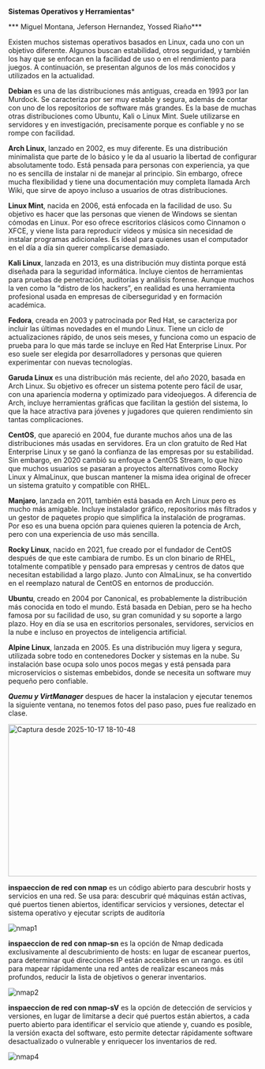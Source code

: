 **Sistemas Operativos y Herramientas***

*** Miguel Montana, Jeferson Hernandez, Yossed Riaño***

Existen muchos sistemas operativos basados en Linux, cada uno con un objetivo diferente. Algunos buscan estabilidad, otros seguridad, y también los hay que se enfocan en la facilidad de uso o en el rendimiento para juegos. A continuación, se presentan algunos de los más conocidos y utilizados en la actualidad.

**Debian** es una de las distribuciones más antiguas, creada en 1993 por Ian Murdock. Se caracteriza por ser muy estable y segura, además de contar con uno de los repositorios de software más grandes. Es la base de muchas otras distribuciones como Ubuntu, Kali o Linux Mint. Suele utilizarse en servidores y en investigación, precisamente porque es confiable y no se rompe con facilidad.

**Arch Linux**, lanzado en 2002, es muy diferente. Es una distribución minimalista que parte de lo básico y le da al usuario la libertad de configurar absolutamente todo. Está pensada para personas con experiencia, ya que no es sencilla de instalar ni de manejar al principio. Sin embargo, ofrece mucha flexibilidad y tiene una documentación muy completa llamada Arch Wiki, que sirve de apoyo incluso a usuarios de otras distribuciones.

**Linux Mint**, nacida en 2006, está enfocada en la facilidad de uso. Su objetivo es hacer que las personas que vienen de Windows se sientan cómodas en Linux. Por eso ofrece escritorios clásicos como Cinnamon o XFCE, y viene lista para reproducir videos y música sin necesidad de instalar programas adicionales. Es ideal para quienes usan el computador en el día a día sin querer complicarse demasiado.

**Kali Linux**, lanzada en 2013, es una distribución muy distinta porque está diseñada para la seguridad informática. Incluye cientos de herramientas para pruebas de penetración, auditorías y análisis forense. Aunque muchos la ven como la “distro de los hackers”, en realidad es una herramienta profesional usada en empresas de ciberseguridad y en formación académica.

**Fedora**, creada en 2003 y patrocinada por Red Hat, se caracteriza por incluir las últimas novedades en el mundo Linux. Tiene un ciclo de actualizaciones rápido, de unos seis meses, y funciona como un espacio de prueba para lo que más tarde se incluye en Red Hat Enterprise Linux. Por eso suele ser elegida por desarrolladores y personas que quieren experimentar con nuevas tecnologías.

**Garuda Linux** es una distribución más reciente, del año 2020, basada en Arch Linux. Su objetivo es ofrecer un sistema potente pero fácil de usar, con una apariencia moderna y optimizado para videojuegos. A diferencia de Arch, incluye herramientas gráficas que facilitan la gestión del sistema, lo que la hace atractiva para jóvenes y jugadores que quieren rendimiento sin tantas complicaciones.

**CentOS**, que apareció en 2004, fue durante muchos años una de las distribuciones más usadas en servidores. Era un clon gratuito de Red Hat Enterprise Linux y se ganó la confianza de las empresas por su estabilidad. Sin embargo, en 2020 cambió su enfoque a CentOS Stream, lo que hizo que muchos usuarios se pasaran a proyectos alternativos como Rocky Linux y AlmaLinux, que buscan mantener la misma idea original de ofrecer un sistema gratuito y compatible con RHEL.

**Manjaro**, lanzada en 2011, también está basada en Arch Linux pero es mucho más amigable. Incluye instalador gráfico, repositorios más filtrados y un gestor de paquetes propio que simplifica la instalación de programas. Por eso es una buena opción para quienes quieren la potencia de Arch, pero con una experiencia de uso más sencilla.

**Rocky Linux**, nacido en 2021, fue creado por el fundador de CentOS después de que este cambiara de rumbo. Es un clon binario de RHEL, totalmente compatible y pensado para empresas y centros de datos que necesitan estabilidad a largo plazo. Junto con AlmaLinux, se ha convertido en el reemplazo natural de CentOS en entornos de producción.

**Ubuntu**, creado en 2004 por Canonical, es probablemente la distribución más conocida en todo el mundo. Está basada en Debian, pero se ha hecho famosa por su facilidad de uso, su gran comunidad y su soporte a largo plazo. Hoy en día se usa en escritorios personales, servidores, servicios en la nube e incluso en proyectos de inteligencia artificial.

**Alpine Linux**, lanzada en 2005. Es una distribución muy ligera y segura, utilizada sobre todo en contenedores Docker y sistemas en la nube. Su instalación base ocupa solo unos pocos megas y está pensada para microservicios o sistemas embebidos, donde se necesita un software muy pequeño pero confiable.


***Quemu y VirtManager***
despues de hacer la instalacion y ejecutar tenemos la siguiente ventana, no tenemos fotos del paso paso, pues fue realizado en clase.

<img width="1409" height="308" alt="Captura desde 2025-10-17 18-10-48" src="https://github.com/user-attachments/assets/42997219-f90b-4d3e-b0b3-0d0805acfa96" />

**inspaeccion de red con nmap**
es un código abierto para descubrir hosts y servicios en una red. Se usa para: descubrir qué máquinas están activas, qué puertos tienen abiertos, identificar servicios y versiones, detectar el sistema operativo y ejecutar scripts de auditoría

![nmap1](https://github.com/user-attachments/assets/60cbe43b-5ffe-4758-b9b5-11c65131181a)

**inspaeccion de red con nmap-sn**
es la opción de Nmap dedicada exclusivamente al descubrimiento de hosts: en lugar de escanear puertos, para determinar qué direcciones IP están  accesibles en un rango. es útil para mapear rápidamente una red antes de realizar escaneos más profundos, reducir la lista de objetivos o generar inventarios.

![nmap2](https://github.com/user-attachments/assets/3dcdee96-701d-4673-aec5-39e421e63513)

**inspaeccion de red con nmap-sV**
es la opción de detección de servicios y versiones, en lugar de limitarse a decir qué puertos están abiertos, a cada puerto abierto para identificar el servicio que atiende y, cuando es posible, la versión exacta del software, esto permite detectar rápidamente software desactualizado o vulnerable y enriquecer los inventarios de red.

![nmap4](https://github.com/user-attachments/assets/0dbbba2e-84a7-4f8f-aae5-03f24ae2af06)


